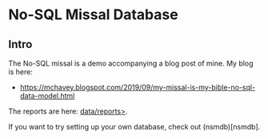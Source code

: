 # No-SQL Missal Database

## Intro

The No-SQL missal is a demo accompanying a blog post of mine. My blog is here:

- <https://mchavey.blogspot.com/2019/09/my-missal-is-my-bible-no-sql-data-model.html>

The reports are here: [data/reports>](data/reports).

If you want to try setting up your own database, check out (nsmdb)[nsmdb].